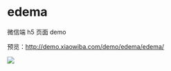 # edema
<p>微信端 h5 页面 demo</p>
<p>预览：<a href='http://demo.xiaowiba.com/demo/edema/edema/' target='_blank'>http://demo.xiaowiba.com/demo/edema/edema/</a></p>

<img src='http://images.xiaowiba.com/19-1-4/99439957.jpg'>
